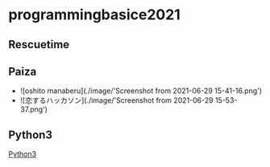 # programmingbasice2021

## Rescuetime



## Paiza

- ![oshito manaberu](./image/'Screenshot from 2021-06-29 15-41-16.png')
- ![恋するハッカソン](./image/'Screenshot from 2021-06-29 15-53-37.png')

## Python3

[Python3](https://github.com/itc-n21018/lesson.git)
